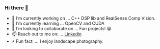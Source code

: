### Hi there 👋  

- 🔭 I’m currently working on ... C++ DSP lib and RealSense Comp Vision.  
- 🌱 I’m currently learning ... OpenCV and CUDA  
- 👯 I’m looking to collaborate on ... Fun projects! :grin:  
- 📫 Reach out to me on: ... [Linkedin](https://www.linkedin.com/in/farnamadelkhani/)  
- ⚡ Fun fact: ... I enjoy landscape photography.  
